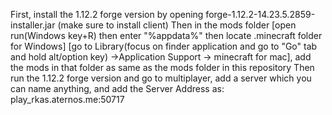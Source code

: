 First, install the 1.12.2 forge version by opening forge-1.12.2-14.23.5.2859-installer.jar (make sure to install client)
Then in the mods folder [open run(Windows key+R) then enter "%appdata%" then locate .minecraft folder for Windows] [go to Library(focus on finder application and go to "Go" tab and hold alt/option key) ->Application Support -> minecraft for mac], add the mods in that folder as same as the mods folder in this repository 
Then run the 1.12.2 forge version and go to multiplayer, add a server which you can name anything, and add the Server Address as: play_rkas.aternos.me:50717
